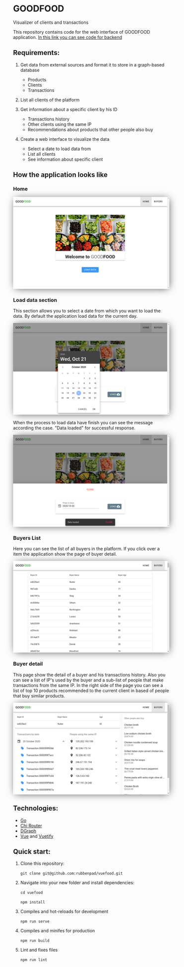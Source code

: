 # GOODFOOD

Visualizer of clients and transactions

This repository contains code for the web interface of GOODFOOD application. [In this link you can see code for backend](https://github.com/rubbenpad/gofood)

## Requirements:

1. Get data from external sources and format it to store in a graph-based database

    - Products
    - Clients
    - Transactions

2. List all clients of the platform

3. Get information about a specific client by his ID

    - Transactions history
    - Other clients using the same IP
    - Recommendations about products that other people also buy

4. Create a web interface to visualize the data

    - Select a date to load data from
    - List all clients
    - See information about specific client

## How the application looks like

### Home

<img src="./docs/home.png" style="box-shadow: 2px 2px 25px -5px rgba(0,0,0,0.75);">

### Load data section

This section allows you to select a date from which you want to load the data. By default the application load data for the current day.

<img src="./docs/load-data.png" style="box-shadow: 2px 2px 25px -5px rgba(0,0,0,0.75);">

When the process to load data have finish you can see the message according the case. "Data loaded" for successful response.

<img src="./docs/data-loaded.png" style="box-shadow: 2px 2px 25px -5px rgba(0,0,0,0.75);">

### Buyers List

Here you can see the list of all buyers in the platform. If you click over a item the application show the page of buyer detail.

<img src="./docs/buyers.png" style="box-shadow: 2px 2px 25px -5px rgba(0,0,0,0.75);">

### Buyer detail

This page show the detail of a buyer and his transactions history. Also you can see a list of IP's used by the buyer and a sub-list of people that make transactions from the same IP. In the right side of the page you can see a list of top 10 products recommended to the current client in based of people that buy similar products.

<img src="./docs/buyer-detail.png" style="box-shadow: 2px 2px 25px -5px rgba(0,0,0,0.75);">

## Technologies:

-   [Go](https://golang.org)
-   [Chi Router](https://github.com/go-chi/chi)
-   [DGraph](https://dgraph.io)
-   [Vue](https://vuejs.org) and [Vuetify](https://vuetifyjs.com)

## Quick start:

1. Clone this repository:

    `git clone git@github.com:rubbenpad/vuefood.git`

2. Navigate into your new folder and install dependencies:

    `cd vuefood`

    `npm install`

3. Compiles and hot-reloads for development

    `npm run serve`

4. Compiles and minifes for production

    `npm run build`

5. Lint and fixes files

    `npm run lint`

